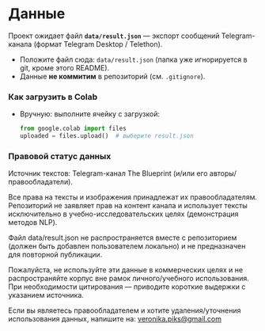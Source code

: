 # Данные

Проект ожидает файл **`data/result.json`** — экспорт сообщений Telegram-канала (формат Telegram Desktop / Telethon).

- Положите файл сюда: `data/result.json` (папка уже игнорируется в git, кроме этого README).
- Данные **не коммитим** в репозиторий (см. `.gitignore`).

### Как загрузить в Colab
- Вручную: выполните ячейку с загрузкой:
  ```python
  from google.colab import files
  uploaded = files.upload()  # выберите result.json

### Правовой статус данных

Источник текстов: Telegram-канал The Blueprint (и/или его авторы/правообладатели).

Все права на тексты и изображения принадлежат их правообладателям.
Репозиторий не заявляет прав на контент канала и использует тексты исключительно в учебно-исследовательских целях (демонстрация методов NLP).

Файл data/result.json не распространяется вместе с репозиторием (должен быть добавлен пользователем локально) и не предназначен для повторной публикации.

Пожалуйста, не используйте эти данные в коммерческих целях и не распространяйте корпус вне рамок личного/учебного использования.
При необходимости цитирования — приводите короткие выдержки с указанием источника.

Если вы являетесь правообладателем и хотите удаления/уточнения использования данных, напишите на: veronika.piks@gmail.com
